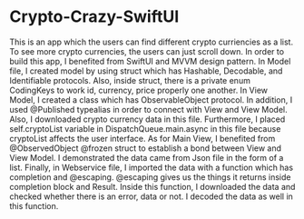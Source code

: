 # Crypto-Crazy-SwiftUI
This is an app which the users can find different crypto curriencies as a list. To see more crypto currencies, the users can just scroll down. In order to build this app, I benefited from SwiftUI and MVVM design pattern. In Model file, I created model by using struct which has Hashable, Decodable, and Identifiable protocols. Also, inside struct, there is a private enum CodingKeys to work id, currency, price properly one another. In View Model, I created a class which has ObservableObject protocol. In addition, I used @Published typealias in order to connect with View and View Model. Also, I downloaded crypto currency data in this file. Furthermore, I placed self.cryptoList variable in DispatchQueue.main.async in this file because cryptoList affects the user interface. As for Main View, I benefited from @ObservedObject @frozen struct to establish a bond between View and View Model. I demonstrated the data came from Json file in the form of a list. Finally, in Webservice file, I imported the data with a function which has completion and @escaping. @escaping gives us the things it returns inside completion block and Result. Inside this function, I downloaded the data and checked whether there is an error, data or not. I decoded the data as well in this function.
